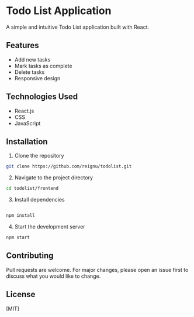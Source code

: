 # Todo List Application

A simple and intuitive Todo List application built with React.

## Features

- Add new tasks
- Mark tasks as complete
- Delete tasks
- Responsive design

## Technologies Used

- React.js
- CSS
- JavaScript

## Installation

1. Clone the repository
```bash
git clone https://github.com/reignu/todolist.git
```

2. Navigate to the project directory
```bash
cd todolist/frontend
```

3. Install dependencies
```bash

npm install
```

4. Start the development server
```bash
npm start
```

## Contributing

Pull requests are welcome. For major changes, please open an issue first to discuss what you would like to change.

## License

[MIT]
